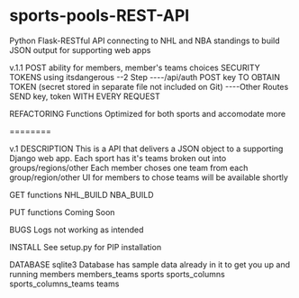 # sports-pools-REST-API
Python Flask-RESTful API connecting to NHL and NBA standings to build JSON output for supporting web apps

v.1.1
POST ability for members, member's teams choices
SECURITY TOKENS using itsdangerous 
--2 Step
----/api/auth POST key TO OBTAIN TOKEN (secret stored in separate file not included on Git)
----Other Routes SEND key, token WITH EVERY REQUEST 

REFACTORING
Functions Optimized for both sports and accomodate more 

========

v.1
DESCRIPTION
This is a API that delivers a JSON object to a supporting Django web app.
Each sport has it's teams broken out into groups/regions/other
Each member choses one team from each group/region/other
UI for members to chose teams will be available shortly 

GET functions
NHL_BUILD
NBA_BUILD

PUT functions
Coming Soon

BUGS
Logs not working as intended

INSTALL
See setup.py for PIP installation

DATABASE
sqlite3
Database has sample data already in it to get you up and running 
members
members_teams
sports
sports_columns
sports_columns_teams
teams
